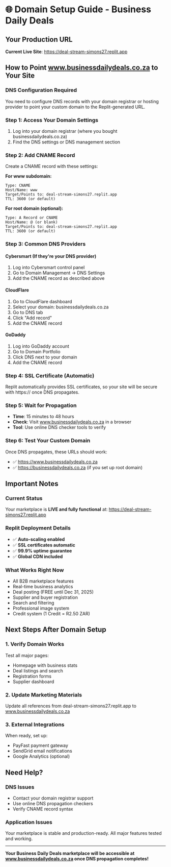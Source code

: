 # 🌐 Domain Setup Guide - Business Daily Deals

## Your Production URL
**Current Live Site**: https://deal-stream-simons27.replit.app

## How to Point www.businessdailydeals.co.za to Your Site

### DNS Configuration Required

You need to configure DNS records with your domain registrar or hosting provider to point your custom domain to the Replit-generated URL.

### Step 1: Access Your Domain Settings
1. Log into your domain registrar (where you bought businessdailydeals.co.za)
2. Find the DNS settings or DNS management section

### Step 2: Add CNAME Record
Create a CNAME record with these settings:

**For www subdomain:**
```
Type: CNAME
Host/Name: www
Target/Points to: deal-stream-simons27.replit.app
TTL: 3600 (or default)
```

**For root domain (optional):**
```
Type: A Record or CNAME
Host/Name: @ (or blank)
Target/Points to: deal-stream-simons27.replit.app
TTL: 3600 (or default)
```

### Step 3: Common DNS Providers

#### Cybersmart (If they're your DNS provider)
1. Log into Cybersmart control panel
2. Go to Domain Management → DNS Settings
3. Add the CNAME record as described above

#### CloudFlare
1. Go to CloudFlare dashboard
2. Select your domain: businessdailydeals.co.za
3. Go to DNS tab
4. Click "Add record"
5. Add the CNAME record

#### GoDaddy
1. Log into GoDaddy account
2. Go to Domain Portfolio
3. Click DNS next to your domain
4. Add the CNAME record

### Step 4: SSL Certificate (Automatic)
Replit automatically provides SSL certificates, so your site will be secure with https:// once DNS propagates.

### Step 5: Wait for Propagation
- **Time**: 15 minutes to 48 hours
- **Check**: Visit www.businessdailydeals.co.za in a browser
- **Tool**: Use online DNS checker tools to verify

### Step 6: Test Your Custom Domain
Once DNS propagates, these URLs should work:
- ✅ https://www.businessdailydeals.co.za
- ✅ https://businessdailydeals.co.za (if you set up root domain)

## Important Notes

### Current Status
Your marketplace is **LIVE and fully functional** at:
https://deal-stream-simons27.replit.app

### Replit Deployment Details
- ✅ **Auto-scaling enabled**
- ✅ **SSL certificates automatic**
- ✅ **99.9% uptime guarantee**
- ✅ **Global CDN included**

### What Works Right Now
- All B2B marketplace features
- Real-time business analytics
- Deal posting (FREE until Dec 31, 2025)
- Supplier and buyer registration
- Search and filtering
- Professional image system
- Credit system (1 Credit = R2.50 ZAR)

## Next Steps After Domain Setup

### 1. Verify Domain Works
Test all major pages:
- Homepage with business stats
- Deal listings and search
- Registration forms
- Supplier dashboard

### 2. Update Marketing Materials
Update all references from deal-stream-simons27.replit.app to www.businessdailydeals.co.za

### 3. External Integrations
When ready, set up:
- PayFast payment gateway
- SendGrid email notifications
- Google Analytics (optional)

## Need Help?

### DNS Issues
- Contact your domain registrar support
- Use online DNS propagation checkers
- Verify CNAME record syntax

### Application Issues
Your marketplace is stable and production-ready. All major features tested and working.

---

**Your Business Daily Deals marketplace will be accessible at www.businessdailydeals.co.za once DNS propagation completes!**